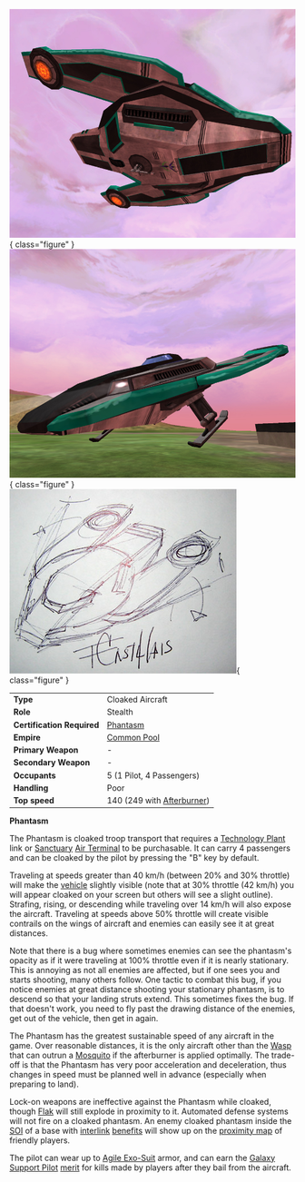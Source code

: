 ![](../images/PhantasmBottom.jpg){ class="figure" }
![](../images/PhantasmSide.jpg){ class="figure" }
![, signed by Fisa](../images/Phantasm.jpg){ class="figure" }

|                            |                                                             |
| -------------------------- | ----------------------------------------------------------- |
| **Type**                   | Cloaked Aircraft                                            |
| **Role**                   | Stealth                                                     |
| **Certification Required** | [Phantasm](../certifications/Phantasm_(Certification).md) |
| **Empire**                 | [Common Pool](../terminology/Common_Pool.md)                |
| **Primary Weapon**         | \-                                                          |
| **Secondary Weapon**       | \-                                                          |
| **Occupants**              | 5 (1 Pilot, 4 Passengers)                                   |
| **Handling**               | Poor                                                        |
| **Top speed**              | 140 (249 with [Afterburner](../terminology/Afterburner.md)) |

**Phantasm**

The Phantasm is cloaked troop transport that requires a
[Technology Plant](../locations/Technology_Plant.md) link or
[Sanctuary](../locations/Sanctuary.md) [Air Terminal](../items/Air_Terminal.md)
to be purchasable. It can carry 4 passengers and can be cloaked by the pilot by
pressing the "B" key by default.

Traveling at speeds greater than 40 km/h (between 20% and 30% throttle) will
make the [vehicle](Vehicle.md) slightly visible (note that at 30% throttle (42
km/h) you will appear cloaked on your screen but others will see a slight
outline). Strafing, rising, or descending while traveling over 14 km/h will also
expose the aircraft. Traveling at speeds above 50% throttle will create visible
contrails on the wings of aircraft and enemies can easily see it at great
distances.

Note that there is a bug where sometimes enemies can see the phantasm's opacity
as if it were traveling at 100% throttle even if it is nearly stationary. This
is annoying as not all enemies are affected, but if one sees you and starts
shooting, many others follow. One tactic to combat this bug, if you notice
enemies at great distance shooting your stationary phantasm, is to descend so
that your landing struts extend. This sometimes fixes the bug. If that doesn't
work, you need to fly past the drawing distance of the enemies, get out of the
vehicle, then get in again.

The Phantasm has the greatest sustainable speed of any aircraft in the game.
Over reasonable distances, it is the only aircraft other than the
[Wasp](Wasp.md) that can outrun a [Mosquito](Mosquito.md)  if the afterburner is
applied optimally. The trade-off is that the Phantasm has very poor acceleration
and deceleration, thus changes in speed must be planned well in advance
(especially when preparing to land).

Lock-on weapons are ineffective against the Phantasm while cloaked, though
[Flak](../weapons/Flak.md) will still explode in proximity to it. Automated
defense systems will not fire on a cloaked phantasm. An enemy cloaked phantasm
inside the [SOI](../locations/Sphere_of_Influence.md) of a base with
[interlink](../locations/Interlink.md)
[benefits](../terminology/Facility_Linked_Benefit.md) will show up on the
[proximity map](../terminology/Proximity_Map.md) of friendly players.

The pilot can wear up to [Agile Exo-Suit](../armor/Agile_Exo-Suit.md) armor, and
can earn the [Galaxy Support Pilot](../merits/Galaxy_Support_Pilot.md)
[merit](../merits/Merit_Commendations.md) for kills made by players after they
bail from the aircraft.

